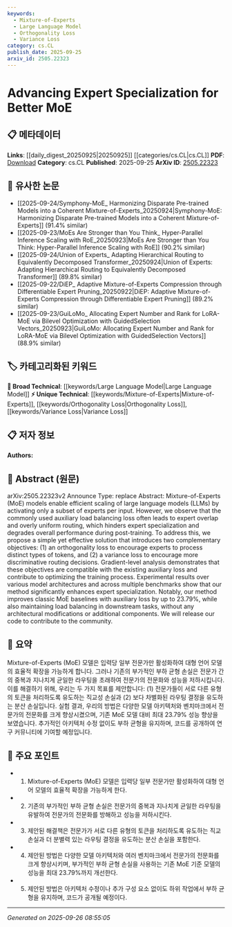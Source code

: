 ```yaml
---
keywords:
  - Mixture-of-Experts
  - Large Language Model
  - Orthogonality Loss
  - Variance Loss
category: cs.CL
publish_date: 2025-09-25
arxiv_id: 2505.22323
---
```


<!-- KEYWORD_LINKING_METADATA:
{
  "processed_timestamp": "2025-09-26T08:55:05.224407",
  "vocabulary_version": "1.0",
  "selected_keywords": [
    "Mixture-of-Experts",
    "Large Language Model",
    "Orthogonality Loss",
    "Variance Loss"
  ],
  "rejected_keywords": [],
  "similarity_scores": {
    "Mixture-of-Experts": 0.78,
    "Large Language Model": 0.72,
    "Orthogonality Loss": 0.7,
    "Variance Loss": 0.68
  },
  "extraction_method": "AI_prompt_based",
  "budget_applied": true,
  "candidates_json": {
    "candidates": [
      {
        "surface": "Mixture-of-Experts",
        "canonical": "Mixture-of-Experts",
        "aliases": [
          "MoE"
        ],
        "category": "unique_technical",
        "rationale": "Mixture-of-Experts is a distinct model architecture that enhances expert specialization, crucial for linking specialized research in neural networks.",
        "novelty_score": 0.75,
        "connectivity_score": 0.68,
        "specificity_score": 0.85,
        "link_intent_score": 0.78
      },
      {
        "surface": "Large Language Models",
        "canonical": "Large Language Model",
        "aliases": [
          "LLM"
        ],
        "category": "broad_technical",
        "rationale": "Large Language Models are foundational in NLP, providing a broad technical context for the study of expert specialization.",
        "novelty_score": 0.45,
        "connectivity_score": 0.88,
        "specificity_score": 0.65,
        "link_intent_score": 0.72
      },
      {
        "surface": "Orthogonality Loss",
        "canonical": "Orthogonality Loss",
        "aliases": [],
        "category": "unique_technical",
        "rationale": "Orthogonality Loss is a novel technique proposed to enhance expert specialization, offering a unique technical insight.",
        "novelty_score": 0.82,
        "connectivity_score": 0.6,
        "specificity_score": 0.8,
        "link_intent_score": 0.7
      },
      {
        "surface": "Variance Loss",
        "canonical": "Variance Loss",
        "aliases": [],
        "category": "unique_technical",
        "rationale": "Variance Loss is introduced as a complementary objective to improve routing decisions, providing a unique technical contribution.",
        "novelty_score": 0.8,
        "connectivity_score": 0.58,
        "specificity_score": 0.78,
        "link_intent_score": 0.68
      }
    ],
    "ban_list_suggestions": [
      "auxiliary loss",
      "load balancing"
    ]
  },
  "decisions": [
    {
      "candidate_surface": "Mixture-of-Experts",
      "resolved_canonical": "Mixture-of-Experts",
      "decision": "linked",
      "scores": {
        "novelty": 0.75,
        "connectivity": 0.68,
        "specificity": 0.85,
        "link_intent": 0.78
      }
    },
    {
      "candidate_surface": "Large Language Models",
      "resolved_canonical": "Large Language Model",
      "decision": "linked",
      "scores": {
        "novelty": 0.45,
        "connectivity": 0.88,
        "specificity": 0.65,
        "link_intent": 0.72
      }
    },
    {
      "candidate_surface": "Orthogonality Loss",
      "resolved_canonical": "Orthogonality Loss",
      "decision": "linked",
      "scores": {
        "novelty": 0.82,
        "connectivity": 0.6,
        "specificity": 0.8,
        "link_intent": 0.7
      }
    },
    {
      "candidate_surface": "Variance Loss",
      "resolved_canonical": "Variance Loss",
      "decision": "linked",
      "scores": {
        "novelty": 0.8,
        "connectivity": 0.58,
        "specificity": 0.78,
        "link_intent": 0.68
      }
    }
  ]
}
-->

# Advancing Expert Specialization for Better MoE

## 📋 메타데이터

**Links**: [[daily_digest_20250925|20250925]] [[categories/cs.CL|cs.CL]]
**PDF**: [Download](https://arxiv.org/pdf/2505.22323.pdf)
**Category**: cs.CL
**Published**: 2025-09-25
**ArXiv ID**: [2505.22323](https://arxiv.org/abs/2505.22323)

## 🔗 유사한 논문
- [[2025-09-24/Symphony-MoE_ Harmonizing Disparate Pre-trained Models into a Coherent Mixture-of-Experts_20250924|Symphony-MoE: Harmonizing Disparate Pre-trained Models into a Coherent Mixture-of-Experts]] (91.4% similar)
- [[2025-09-23/MoEs Are Stronger than You Think_ Hyper-Parallel Inference Scaling with RoE_20250923|MoEs Are Stronger than You Think: Hyper-Parallel Inference Scaling with RoE]] (90.2% similar)
- [[2025-09-24/Union of Experts_ Adapting Hierarchical Routing to Equivalently Decomposed Transformer_20250924|Union of Experts: Adapting Hierarchical Routing to Equivalently Decomposed Transformer]] (89.8% similar)
- [[2025-09-22/DiEP_ Adaptive Mixture-of-Experts Compression through Differentiable Expert Pruning_20250922|DiEP: Adaptive Mixture-of-Experts Compression through Differentiable Expert Pruning]] (89.2% similar)
- [[2025-09-23/GuiLoMo_ Allocating Expert Number and Rank for LoRA-MoE via Bilevel Optimization with GuidedSelection Vectors_20250923|GuiLoMo: Allocating Expert Number and Rank for LoRA-MoE via Bilevel Optimization with GuidedSelection Vectors]] (88.9% similar)

## 🏷️ 카테고리화된 키워드
**🧠 Broad Technical**: [[keywords/Large Language Model|Large Language Model]]
**⚡ Unique Technical**: [[keywords/Mixture-of-Experts|Mixture-of-Experts]], [[keywords/Orthogonality Loss|Orthogonality Loss]], [[keywords/Variance Loss|Variance Loss]]

## 📋 저자 정보

**Authors:** 

## 📄 Abstract (원문)

arXiv:2505.22323v2 Announce Type: replace 
Abstract: Mixture-of-Experts (MoE) models enable efficient scaling of large language models (LLMs) by activating only a subset of experts per input. However, we observe that the commonly used auxiliary load balancing loss often leads to expert overlap and overly uniform routing, which hinders expert specialization and degrades overall performance during post-training. To address this, we propose a simple yet effective solution that introduces two complementary objectives: (1) an orthogonality loss to encourage experts to process distinct types of tokens, and (2) a variance loss to encourage more discriminative routing decisions. Gradient-level analysis demonstrates that these objectives are compatible with the existing auxiliary loss and contribute to optimizing the training process. Experimental results over various model architectures and across multiple benchmarks show that our method significantly enhances expert specialization. Notably, our method improves classic MoE baselines with auxiliary loss by up to 23.79%, while also maintaining load balancing in downstream tasks, without any architectural modifications or additional components. We will release our code to contribute to the community.

## 📝 요약

Mixture-of-Experts (MoE) 모델은 입력당 일부 전문가만 활성화하여 대형 언어 모델의 효율적 확장을 가능하게 합니다. 그러나 기존의 부가적인 부하 균형 손실은 전문가 간의 중복과 지나치게 균일한 라우팅을 초래하여 전문가의 전문화와 성능을 저하시킵니다. 이를 해결하기 위해, 우리는 두 가지 목표를 제안합니다: (1) 전문가들이 서로 다른 유형의 토큰을 처리하도록 유도하는 직교성 손실과 (2) 보다 차별화된 라우팅 결정을 유도하는 분산 손실입니다. 실험 결과, 우리의 방법은 다양한 모델 아키텍처와 벤치마크에서 전문가의 전문화를 크게 향상시켰으며, 기존 MoE 모델 대비 최대 23.79% 성능 향상을 보였습니다. 추가적인 아키텍처 수정 없이도 부하 균형을 유지하며, 코드를 공개하여 연구 커뮤니티에 기여할 예정입니다.

## 🎯 주요 포인트

- 1. Mixture-of-Experts (MoE) 모델은 입력당 일부 전문가만 활성화하여 대형 언어 모델의 효율적 확장을 가능하게 한다.
- 2. 기존의 부가적인 부하 균형 손실은 전문가의 중복과 지나치게 균일한 라우팅을 유발하여 전문가의 전문화를 방해하고 성능을 저하시킨다.
- 3. 제안된 해결책은 전문가가 서로 다른 유형의 토큰을 처리하도록 유도하는 직교 손실과 더 분별력 있는 라우팅 결정을 유도하는 분산 손실을 포함한다.
- 4. 제안된 방법은 다양한 모델 아키텍처와 여러 벤치마크에서 전문가의 전문화를 크게 향상시키며, 부가적인 부하 균형 손실을 사용하는 기존 MoE 기준 모델의 성능을 최대 23.79%까지 개선한다.
- 5. 제안된 방법은 아키텍처 수정이나 추가 구성 요소 없이도 하위 작업에서 부하 균형을 유지하며, 코드가 공개될 예정이다.


---

*Generated on 2025-09-26 08:55:05*